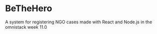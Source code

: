 # BeTheHero

A system for registering NGO cases made with React and Node.js in the omnistack week 11.0